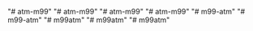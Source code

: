 "# atm-m99" 
"# atm-m99" 
"# atm-m99" 
"# atm-m99" 
"# m99-atm" 
"# m99-atm" 
"# m99atm" 
"# m99atm" 
"# m99atm" 
